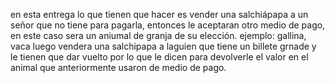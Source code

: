 en esta entrega lo que tienen que hacer es vender una salchiápapa a un señor que no tiene para pagarla, entonces le aceptaran otro medio de pago, en este caso sera un aniumal de granja de su elección. ejemplo: gallina, vaca
luego vendera una salchipapa a laguien que tiene un billete grnade y le tienen que dar vuelto por lo que le dicen para devolverle el valor en el animal que anteriormente usaron de medio de pago.
